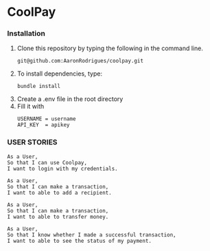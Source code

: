 # CoolPay

### Installation

1. Clone this repository by typing the following in the command line.
   ```
   git@github.com:AaronRodrigues/coolpay.git
   ```
2. To install dependencies, type:
   ```
   bundle install
   ```
3. Create a .env file in the root directory
4. Fill it with 
   ```
   USERNAME = username
   API_KEY  = apikey
   ```
### USER STORIES

```
As a User,
So that I can use Coolpay,
I want to login with my credentials.

As a User,
So that I can make a transaction,
I want to able to add a recipient.

As a User,
So that I can make a transaction,
I want to able to transfer money.

As a User,
So that I know whether I made a successful transaction,
I want to able to see the status of my payment.
```